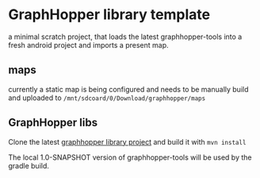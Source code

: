 # GraphHopper library template

a minimal scratch project, that loads the latest graphhopper-tools
into a fresh android project and imports a present map.

## maps

currently a static map is being configured and needs to be manually build
and uploaded to `/mnt/sdcoard/0/Download/graphhopper/maps`

## GraphHopper libs

Clone the latest [graphhopper library project](https://github.com/graphhopper/graphhopper)
and build it with `mvn install`

The local 1.0-SNAPSHOT version of graphhopper-tools will be used by the gradle build.